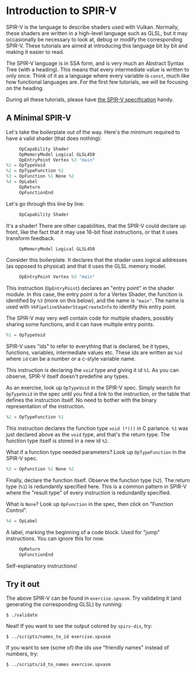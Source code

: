 # Introduction to SPIR-V

SPIR-V is the language to describe shaders used with Vulkan.  Normally, these shaders are written in
a high-level language such as GLSL, but it may occasionally be necessary to look at, debug or modify
the corresponding SPIR-V.  These tutorials are aimed at introducing this language bit by bit and
making it easier to read.

The SPIR-V language is in SSA form, and is very much an Abstract Syntax Tree (with a heading).  This
means that every intermediate value is written to only once.  Think of it as a language where every
variable is `const`, much like how functional languages are.  For the first few tutorials, we will
be focusing on the heading.

During all these tutorials, please have [the SPIR-V specification][SPIRV-spec] handy.

[SPIRV-spec]: https://www.khronos.org/registry/spir-v/specs/unified1/SPIRV.html

## A Minimal SPIR-V

Let's take the boilerplate out of the way.  Here's the minimum required to have a valid shader (that
does nothing):

```swift
     OpCapability Shader
     OpMemoryModel Logical GLSL450
     OpEntryPoint Vertex %3 "main"
%1 = OpTypeVoid
%2 = OpTypeFunction %1
%3 = OpFunction %1 None %2
%4 = OpLabel
     OpReturn
     OpFunctionEnd
```

Let's go through this line by line:

```swift
     OpCapability Shader
```

It's a shader!  There are other capabilities, that the SPIR-V could declare up front, like the fact
that it may use 16-bit float instructions, or that it uses transform feedback.

```swift
     OpMemoryModel Logical GLSL450
```

Consider this boilerplate.  It declares that the shader uses logical addresses (as opposed to
physical) and that it uses the GLSL memory model.

```swift
     OpEntryPoint Vertex %3 "main"
```

This instruction (`OpEntryPoint`) declares an "entry point" in the shader module.  In this case, the
entry point is for a Vertex Shader, the function is identified by `%3` (more on this below), and the
name is `"main"`.  The name is used with `VkPipelineShaderStageCreateInfo` to identify this entry
point.

The SPIR-V may very well contain code for multiple shaders, possibly sharing some functions, and it
can have multiple entry points.

```swift
%1 = OpTypeVoid
```

SPIR-V uses "ids" to refer to everything that is declared, be it types, functions, variables,
intermediate values etc.  These ids are written as `%id` where `id` can be a number or a c-style
variable name.

This instruction is declaring the `void` type and giving it id `%1`.  As you can observe, SPIR-V
itself doesn't predefine any types.

As an exercise, look up `OpTypeVoid` in the SPIR-V spec.  Simply search for `OpTypeVoid` in the spec
until you find a link to the instruction, or the table that defines the instruction itself.  No need
to bother with the binary representation of the instruction.

```swift
%2 = OpTypeFunction %1
```

This instruction declares the function type `void (*)()` in C parlance.  `%1` was just declared
above as the `void` type, and that's the return type.  The function type itself is stored in a new
id `%2`.

What if a function type needed parameters?  Look up `OpTypeFunction` in the SPIR-V spec.

```swift
%3 = OpFunction %1 None %2
```

Finally, declare the function itself.  Observe the function type (`%2`).  The return type (`%1`) is
redundantly specified here.  This is a common pattern in SPIR-V where the "result type" of every
instruction is redundantly specified.

What is `None`?  Look up `OpFunction` in the spec, then click on "Function Control".


```swift
%4 = OpLabel
```

A label, marking the beginning of a code block.  Used for "jump" instructions.  You can ignore this
for now.

```swift
     OpReturn
     OpFunctionEnd
```

Self-explanatory instructions!

## Try it out

The above SPIR-V can be found in `exercise.spvasm`.  Try validating it (and generating the
corresponding GLSL) by running:

    $ ./validate

Neat!  If you want to see the output colored by `spirv-dis`, try:

    $ ../scripts/names_to_id exercise.spvasm

If you want to see (some of) the ids use "friendly names" instead of numbers, try:

    $ ../scripts/id_to_names exercise.spvasm

